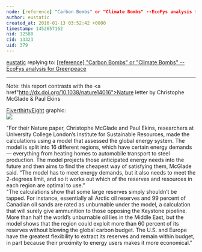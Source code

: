 ```yaml
---
node: [reference] "Carbon Bombs" or "Climate Bombs" --EcoFys analysis for Greenpeace
author: eustatic
created_at: 2016-01-13 03:52:42 +0000
timestamp: 1452657162
nid: 12580
cid: 13323
uid: 379
---
```




[eustatic](../profile/eustatic) replying to: [[reference] "Carbon Bombs" or "Climate Bombs" --EcoFys analysis for Greenpeace](../notes/eustatic/01-13-2016/reference-carbon-bombs-or-climate-bombs-ecofys-analysis-for-greenpeace)

----
Note: this report contrasts with the <a href"http://dx.doi.org/10.1038/nature14016">Nature</a> letter by Christophe McGlade	& Paul Ekins


<a href="http://fivethirtyeight.com/features/how-much-fuel-we-need-to-leave-buried-to-beat-climate-change/">FiverthirtyEight</a> graphic:
<br>
<img src="https://espnfivethirtyeight.files.wordpress.com/2015/01/aschwanden-feature-unburnable-2.png?w=575">

"For their Nature paper, Christophe McGlade and Paul Ekins, researchers at University College London’s Institute for Sustainable Resources, made the calculations using a model that assessed the global energy system. The model is split into 16 different regions, which have certain energy demands — everything from heating homes to automobile transport to steel production. The model projects those anticipated energy needs into the future and then aims to find the cheapest way of satisfying them, McGlade said. “The model has to meet energy demands, but it also needs to meet the 2-degrees limit, and so it works out which of the reserves and resources in each region are optimal to use.”
<br>
"The calculations show that some large reserves simply shouldn’t be tapped. For instance, essentially all Arctic oil reserves and 99 percent of Canadian oil sands are rated as unburnable under the model, a calculation that will surely give ammunition to those opposing the Keystone pipeline. More than half the world’s unburnable oil lies in the Middle East, but the model shows that the region could exploit more than 60 percent of its reserves without blowing the global carbon budget. The U.S. and Europe have the greatest flexibility to extract its reserves and remain within budget, in part because their proximity to energy users makes it more economical."